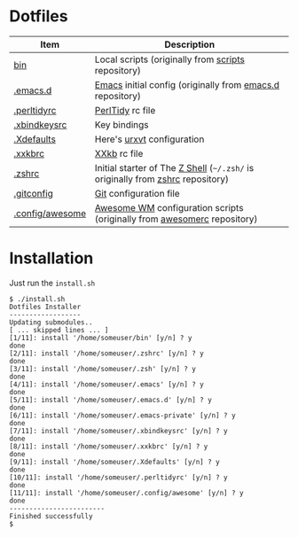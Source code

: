 Dotfiles
========

| Item                  | Description                                                                                 |
| --------------------- | ------------------------------------------------------------------------------------------- |
| [bin][1]              | Local scripts (originally from [scripts][1] repository)                                     |
| [.emacs.d][2]         | [Emacs][10] initial config (originally from [emacs.d][2] repository)                        |
| [.perltidyrc][3]      | [PerlTidy][11] rc file                                                                      |
| [.xbindkeysrc][4]     | Key bindings                                                                                |
| [.Xdefaults][5]       | Here's [urxvt][12] configuration                                                            |
| [.xxkbrc][6]          | [XXkb][13] rc file                                                                          |
| [.zshrc][7]           | Initial starter of The [Z Shell][14] (`~/.zsh/` is originally from [zshrc][17] repository)  |
| [.gitconfig][8]       | [Git][15] configuration file                                                                |
| [.config/awesome][9]  | [Awesome WM][16] configuration scripts (originally from [awesomerc][9] repository)          |

# Installation #

Just run the `install.sh`

    $ ./install.sh
    Dotfiles Installer
    ------------------
    Updating submodules..
    [ ... skipped lines ... ]
    [1/11]: install '/home/someuser/bin' [y/n] ? y
    done
    [2/11]: install '/home/someuser/.zshrc' [y/n] ? y 
    done
    [3/11]: install '/home/someuser/.zsh' [y/n] ? y
    done
    [4/11]: install '/home/someuser/.emacs' [y/n] ? y
    done
    [5/11]: install '/home/someuser/.emacs.d' [y/n] ? y
    done
    [6/11]: install '/home/someuser/.emacs-private' [y/n] ? y
    done
    [7/11]: install '/home/someuser/.xbindkeysrc' [y/n] ? y
    done
    [8/11]: install '/home/someuser/.xxkbrc' [y/n] ? y
    done
    [9/11]: install '/home/someuser/.Xdefaults' [y/n] ? y
    done
    [10/11]: install '/home/someuser/.perltidyrc' [y/n] ? y
    done
    [11/11]: install '/home/someuser/.config/awesome' [y/n] ? y
    done
    ------------------------
    Finished successfully
    $

[1]: https://github.com/taryk/scripts
[2]: https://github.com/taryk/emacs.d
[3]: https://github.com/taryk/dotfiles/blob/master/.perltidyrc
[4]: https://github.com/taryk/dotfiles/blob/master/.xbindkeysrc
[5]: https://github.com/taryk/dotfiles/blob/master/.Xdefaults
[6]: https://github.com/taryk/dotfiles/blob/master/.xxkbrc
[7]: https://github.com/taryk/dotfiles/blob/master/.zshrc
[8]: https://github.com/taryk/dotfiles/blob/master/.gitconfig
[9]: https://github.com/taryk/awesomerc
[10]: http://www.gnu.org/software/emacs/
[11]: https://metacpan.org/module/Perl::Tidy
[12]: http://software.schmorp.de/pkg/rxvt-unicode.html
[13]: http://sourceforge.net/projects/xxkb/
[14]: http://www.zsh.org/
[15]: http://git-scm.com/
[16]: http://awesome.naquadah.org/
[17]: https://github.com/taryk/zshrc
